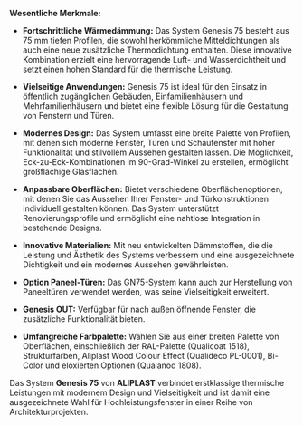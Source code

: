 **Wesentliche Merkmale:**

- **Fortschrittliche Wärmedämmung:** Das System Genesis 75 besteht aus 75 mm tiefen Profilen, die sowohl herkömmliche Mitteldichtungen als auch eine neue zusätzliche Thermodichtung enthalten. Diese innovative Kombination erzielt eine hervorragende Luft- und Wasserdichtheit und setzt einen hohen Standard für die thermische Leistung.

- **Vielseitige Anwendungen:** Genesis 75 ist ideal für den Einsatz in öffentlich zugänglichen Gebäuden, Einfamilienhäusern und Mehrfamilienhäusern und bietet eine flexible Lösung für die Gestaltung von Fenstern und Türen.

- **Modernes Design:** Das System umfasst eine breite Palette von Profilen, mit denen sich moderne Fenster, Türen und Schaufenster mit hoher Funktionalität und stilvollem Aussehen gestalten lassen. Die Möglichkeit, Eck-zu-Eck-Kombinationen im 90-Grad-Winkel zu erstellen, ermöglicht großflächige Glasflächen.

- **Anpassbare Oberflächen:** Bietet verschiedene Oberflächenoptionen, mit denen Sie das Aussehen Ihrer Fenster- und Türkonstruktionen individuell gestalten können. Das System unterstützt Renovierungsprofile und ermöglicht eine nahtlose Integration in bestehende Designs.

- **Innovative Materialien:** Mit neu entwickelten Dämmstoffen, die die Leistung und Ästhetik des Systems verbessern und eine ausgezeichnete Dichtigkeit und ein modernes Aussehen gewährleisten.

- **Option Paneel-Türen:** Das GN75-System kann auch zur Herstellung von Paneeltüren verwendet werden, was seine Vielseitigkeit erweitert.

- **Genesis OUT:** Verfügbar für nach außen öffnende Fenster, die zusätzliche Funktionalität bieten.

- **Umfangreiche Farbpalette:** Wählen Sie aus einer breiten Palette von Oberflächen, einschließlich der RAL-Palette (Qualicoat 1518), Strukturfarben, Aliplast Wood Colour Effect (Qualideco PL-0001), Bi-Color und eloxierten Optionen (Qualanod 1808).

Das System **Genesis 75** von **ALIPLAST** verbindet erstklassige thermische Leistungen mit modernem Design und Vielseitigkeit und ist damit eine ausgezeichnete Wahl für Hochleistungsfenster in einer Reihe von Architekturprojekten.